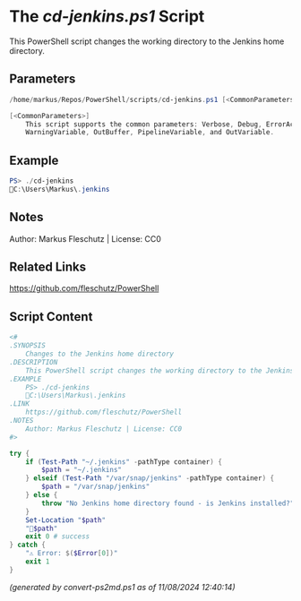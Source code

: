 The *cd-jenkins.ps1* Script
===========================

This PowerShell script changes the working directory to the Jenkins home directory.

Parameters
----------
```powershell
/home/markus/Repos/PowerShell/scripts/cd-jenkins.ps1 [<CommonParameters>]

[<CommonParameters>]
    This script supports the common parameters: Verbose, Debug, ErrorAction, ErrorVariable, WarningAction, 
    WarningVariable, OutBuffer, PipelineVariable, and OutVariable.
```

Example
-------
```powershell
PS> ./cd-jenkins
📂C:\Users\Markus\.jenkins

```

Notes
-----
Author: Markus Fleschutz | License: CC0

Related Links
-------------
https://github.com/fleschutz/PowerShell

Script Content
--------------
```powershell
<#
.SYNOPSIS
	Changes to the Jenkins home directory
.DESCRIPTION
	This PowerShell script changes the working directory to the Jenkins home directory.
.EXAMPLE
	PS> ./cd-jenkins
	📂C:\Users\Markus\.jenkins
.LINK
	https://github.com/fleschutz/PowerShell
.NOTES
	Author: Markus Fleschutz | License: CC0
#>

try {
	if (Test-Path "~/.jenkins" -pathType container) {
		$path = "~/.jenkins"
	} elseif (Test-Path "/var/snap/jenkins" -pathType container) {
		$path = "/var/snap/jenkins"
	} else {
		throw "No Jenkins home directory found - is Jenkins installed?"
	}
	Set-Location "$path"
	"📂$path"
	exit 0 # success
} catch {
	"⚠️ Error: $($Error[0])"
	exit 1
}
```

*(generated by convert-ps2md.ps1 as of 11/08/2024 12:40:14)*
